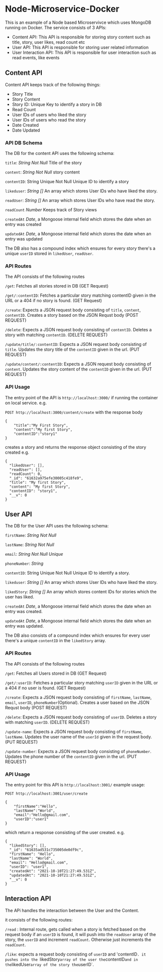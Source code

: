 # Node-Microservice-Docker

This is an example of a Node based Microservivce which uses MongoDB running on Docker. The service consists of 3 APIs:

<ul>
    <li>Content API: This API is responsible for storing story content such as title, story, user likes, read count etc</li>
    <li>User API: This API is responsible for storing user related information</li>
    <li>User Interaction API: This API is responsible for user interaction such as read events, like events</li>
</ul>

## Content API
Content API keeps track of the following things:

<ul>
    <li>Story Title</li>
    <li>Story Content</li>
    <li>Story ID: Unique Key to identify a story in DB</li>
    <li>Read Count</li>
    <li>User IDs of users who liked the story</li>
    <li>User IDs of users who read the story</li>
    <li>Date Created</li>
    <li>Date Updated</li>
</ul>

### API DB Schema

The DB for the content API uses the following schema:

`title`: _String_ _Not Null_ Title of the story

`content`: _String Not Null_ story content

`contentID`: String Unique Not Null Unique ID to identify a story

`likeduser`: _String []_ An array which stores User IDs who have liked the story.

`readUser`:  _String []_ An array which stores User IDs who have read the story.

`readCount` _Number_ Keeps track of Story views

`createdAt` _Date_, a Mongoose internal field which stores the date when an entry was created

`updatedAt` _Date_, a Mongoose internal field which stores the date when an entry was updated

The DB also has a compound index which ensures for every story there's a unique `userID` stored in `likedUser`, `readUser`.

### API Routes

The API consists of the following routes

`/get`: Fetches all stories stored in DB (GET Request)

`/get/:contentID`: Fetches a particular story matching contentID given in the URL or a 404 if no story is found. (GET Request)

`/create`: Expects a JSON request body consisting of `title`, `content`, `contentID`. Creates a story based on the JSON Requst body (POST REQUEST)

`/delete`: Expects a JSON request body consisting of `contentID`. Deletes a story with matching `contentID`. (DELETE REQUEST)

`/update/title/:contentID`: Expects a JSON request body consisting of `title`. Updates the story title of the `contentID` given in the url. (PUT REQUEST)

`/update/content/:contentID`: Expects a JSON request body consisting of `content`. Updates the story content of the `contentID` given in the url. (PUT REQUEST)

### API Usage

The entry point of the API is `http://localhost:3000/` if running the container on local service. 
e.g.

`POST http://localhost:3000/content/create` with the response body
```
{
	"title":"My First Story",
	"content":"My first Story",
	"contentID":"story1"
}
```
creates a story and returns the response object consisting of the story created e.g.

```
{
  "likedUser": [],
  "readUser": [],
  "readCount": 0,
  "_id": "61632a975efe30005c418fe9",
  "title": "My first Story",
  "content": "My first Story",
  "contentID": "story1",
  "__v": 0
}
```

## User API 

The DB for the User API uses the following schema:

`firstName`: _String_ _Not Null_ 

`lastName`: _String Not Null_ 

`email`: _String Not Null Unique_ 

`phoneNumber`: _String_ 

`contentID`: String Unique Not Null Unique ID to identify a story.

`likeduser`: _String []_ An array which stores User IDs who have liked the story.

`likedStory`:  _String []_ An array which stores content IDs for stories which the user has liked.

`createdAt` _Date_, a Mongoose internal field which stores the date when an entry was created.

`updatedAt` _Date_, a Mongoose internal field which stores the date when an entry was updated.

The DB also consists of a compound index which ensures for every user there's a unique `contentID` in the `likedStory` array.

### API Routes

The API consists of the following routes

`/get`: Fetches all Users stored in DB (GET Request)

`/get/:userID`: Fetches a particular story matching `userID` given in the URL or a 404 if no user is found. (GET Request)

`/create`: Expects a JSON request body consisting of `firstName`, `lastName`, `email`, `userID`, `phoneNumber`(Optional). Creates a user based on the JSON Requst body (POST REQUEST)

`/delete`: Expects a JSON request body consisting of `userID`. Deletes a story with matching `userID`. (DELETE REQUEST)

`/update-name`: Expects a JSON request body consisting of `firstName`, `lastName`. Updates the user name of the `userId` given in the request body. (PUT REQUEST)

`/update-number`: Expects a JSON request body consisting of `phoneNumber`. Updates the phone number of the `contentID` given in the url. (PUT REQUEST)

### API Usage

The entry point for this API is `http://localhost:3001/` example usage:

```
POST http://localhost:3001/user/create

{
	"firstName":"Hello",
	"lastName":"World",
	"email":"Hello@gmail.com",
	"userID":"user1"
}
```
which return a response consisting of the user created. e.g.
```
{
  "likedStory": [],
  "_id": "61635ad531c735005de0df9c",
  "firstName": "Hello",
  "lastName": "World",
  "email": "Hello@gmail.com",
  "userID": "user1",
  "createdAt": "2021-10-10T21:27:49.531Z",
  "updatedAt": "2021-10-10T21:27:49.531Z",
  "__v": 0
}
```

## Interaction API

The APi handles the interaction between the User and the Content.

it consists of the following routes:

`/read` : Internal route, gets called when a story is fetched based on the request body if an `userID` is found, it will push into the `readUser` array of the story, the `userID` and increment `readCount`. Otherwise just increments the `readCount`.

`/like`: expects a request body consisting of `userID` and 'contentID`. it pushes into the `likedStory` array of the user the `contentID` and in the `likedUser` array of the story the `userID`.



